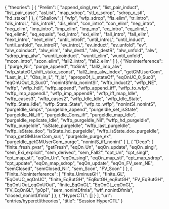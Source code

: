{
    "theories": [
        {
            "Prelim": [
                "append_singl_rev",
                "list_pair_induct",
                "list_pair_case",
                "asList",
                "map_sdrop",
                "stl_o_sdrop",
                "sdrop_o_stl",
                "hd_stake"
            ]
        },
        {
            "Shallow": [
                "wfp",
                "wfp_sdrop",
                "fls_elim",
                "tr_intro",
                "dis_introL",
                "dis_introR",
                "dis_elim",
                "con_intro",
                "con_elim",
                "neg_intro",
                "neg_elim",
                "imp_intro",
                "imp_elim",
                "imp_mp",
                "eq_intro",
                "eq_elimL",
                "eq_elimR",
                "eq_equals",
                "exi_intro",
                "exi_elim",
                "fall_intro",
                "fall_elim",
                "next_intro",
                "next_elim",
                "until_introR",
                "until_introL",
                "until_induct",
                "until_unfold",
                "ev_introR",
                "ev_introL",
                "ev_induct",
                "ev_unfold",
                "ev",
                "alw_coinduct",
                "alw_elim",
                "alw_destL",
                "alw_destR",
                "alw_unfold",
                "alw",
                "sdrop_imp_alw",
                "wuntil_coinduct",
                "wuntil_elim",
                "wuntil_unfold",
                "mcon_intro",
                "scon_elim",
                "fall2_intro",
                "fall2_elim"
            ]
        },
        {
            "Noninterference": [
                "purge_Nil",
                "purge_append",
                "toSink",
                "fall2_imp_alw",
                "wfp_stateOf_shift_stake_sconst",
                "fall2_imp_alw_index",
                "getGMUserCom",
                "Last_in_L",
                "Obs_in_L",
                "f_id",
                "apropsOf_L_stateOf",
                "eqOnUC_0_Suc0",
                "eqOnUOut_0_Suc0",
                "nonintSfmla_nonintSI",
                "wffp_induct2",
                "wffp_NE",
                "wffp",
                "wffp_hdI",
                "wffp_append",
                "wffp_append_iff",
                "wffp_to_wfp",
                "wffp_imp_appendL",
                "wffp_imp_appendR",
                "wffp_iff_map_Idle",
                "wffp_cases3",
                "wffp_cases2",
                "wffp_Idle_Idle",
                "wffp_Idle_State",
                "wffp_State_Idle",
                "wffp_State_State",
                "wfp_to_wffp",
                "nonintSI_nonintS",
                "purgeIdle_simps",
                "purgeIdle_append",
                "purgeIdle_set_isState",
                "purgeIdle_Nil_iff",
                "purgeIdle_Cons_iff",
                "purgeIdle_map_Idle",
                "purgeIdle_replicate_Idle",
                "wffp_purgeIdle_Nil",
                "wffp_hd_purgeIdle",
                "wffp_purgeIdle",
                "isState_purgeIdle",
                "wffp_last_purgeIdle",
                "wffp_isState_doo",
                "isState_hd_purgeIdle",
                "wffp_isState_doo_purgeIdle",
                "map_getGMUserCom_surj",
                "purgeIdle_purge_ex",
                "purgeIdle_getGMUserCom_purge",
                "nonintS_iff_nonint"
            ]
        },
        {
            "Deep": [
                "finite_fresh_pvar",
                "getFresh",
                "eqOn_Un",
                "eqOn_update",
                "eqOn_singl",
                "sem_Exi_explicit",
                "sem_derived",
                "sem_Fall2",
                "cpt_Un",
                "cpt_singl",
                "cpt_map_stl",
                "eqOn_Un",
                "eqOn_singl",
                "eqOn_map_stl",
                "cpt_map_sdrop",
                "cpt_update",
                "eqOn_map_sdrop",
                "eqOn_update",
                "eqOn_FV_sem_NE",
                "semClosed",
                "semClosed_Nil",
                "sem_Scon",
                "FV_Scon"
            ]
        },
        {
            "Finite_Noninterference": [
                "finite_UminusGH",
                "finite_GL",
                "EqOnUC_eqOnUC",
                "finite_EqButGH",
                "EqButGH_eqButGH",
                "FV_EqButGH",
                "EqOnUOut_eqOnUOut",
                "finite_EqOnGL",
                "EqOnGL_eqOnGL",
                "FV_EqOnGL",
                "p0p1",
                "sem_nonintDfmla",
                "wff_nonintDfmla",
                "closed_nonintDfmla"
            ]
        },
        {
            "HyperCTL": []
        }
    ],
    "url": "entries/hyperctl/theories",
    "title": "Session HyperCTL"
}